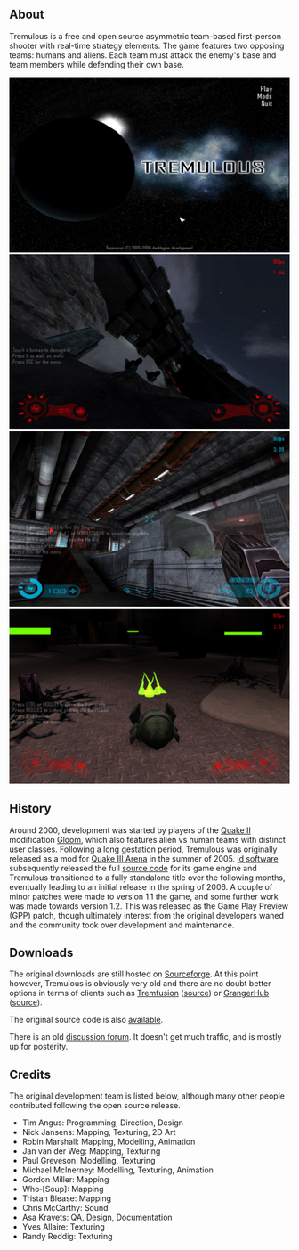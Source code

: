 ## About

Tremulous is a free and open source asymmetric team-based first-person shooter with real-time strategy elements. The game features two opposing teams: humans and aliens. Each team must attack the enemy's base and team members while defending their own base.

![Main Menu](screenshots/1.jpg "Main Menu")
![Wall Walking Alien](screenshots/2.jpg "Wall Walking Alien")
![Human In Base](screenshots/3.jpg "Human In Base")
![Alien Building](screenshots/6.jpg "Alien Building")

## History

Around 2000, development was started by players of the [Quake II](https://en.wikipedia.org/wiki/Quake_II) modification [Gloom](http://www.planetgloom.com/), which also features alien vs human teams with distinct user classes. Following a long gestation period, Tremulous was originally released as a mod for [Quake III Arena](https://en.wikipedia.org/wiki/Quake_III_Arena) in the summer of 2005. [id software](https://idsoftware.com/) subsequently released the full [source code](https://github.com/ioquake/ioq3) for its game engine and Tremulous transitioned to a fully standalone title over the following months, eventually leading to an initial release in the spring of 2006. A couple of minor patches were made to version 1.1 the game, and some further work was made towards version 1.2. This was released as the Game Play Preview (GPP) patch, though ultimately interest from the original developers waned and the community took over development and maintenance.

## Downloads

The original downloads are still hosted on [Sourceforge](https://sourceforge.net/projects/tremulous/files/tremulous/).
At this point however, Tremulous is obviously very old and there are no doubt better options in terms of clients such as [Tremfusion](https://mirror.kdude63.com/mercenaries_guild/archive/Client_Binaries/TremFusion/) ([source](https://github.com/Amanieu/tremfusion)) or [GrangerHub](https://github.com/GrangerHub/tremulous/tags) ([source](https://github.com/GrangerHub/tremulous)).

The original source code is also [available](https://github.com/darklegion/tremulous).

There is an old [discussion forum](https://forum.tremulous.net/). It doesn't get much traffic, and is mostly up for posterity.

## Credits

The original development team is listed below, although many other people contributed following the open source release.

* Tim Angus: Programming, Direction, Design
* Nick Jansens: Mapping, Texturing, 2D Art
* Robin Marshall: Mapping, Modelling, Animation
* Jan van der Weg: Mapping, Texturing
* Paul Greveson: Modelling, Texturing
* Michael McInerney: Modelling, Texturing, Animation
* Gordon Miller: Mapping
* Who‑[Soup]: Mapping
* Tristan Blease: Mapping
* Chris McCarthy: Sound
* Asa Kravets: QA, Design, Documentation
* Yves Allaire: Texturing
* Randy Reddig: Texturing
